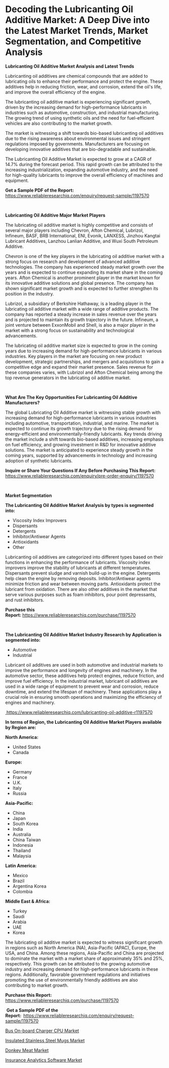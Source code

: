<p><h1>Decoding the Lubricanting Oil Additive Market: A Deep Dive into the Latest Market Trends, Market Segmentation, and Competitive Analysis</h1></p><p><strong>Lubricanting Oil Additive Market Analysis and Latest Trends</strong></p>
<p><p>Lubricanting oil additives are chemical compounds that are added to lubricating oils to enhance their performance and protect the engine. These additives help in reducing friction, wear, and corrosion, extend the oil's life, and improve the overall efficiency of the engine.</p><p>The lubricanting oil additive market is experiencing significant growth, driven by the increasing demand for high-performance lubricants in industries such as automotive, construction, and industrial manufacturing. The growing trend of using synthetic oils and the need for fuel-efficient vehicles are also contributing to the market growth.</p><p>The market is witnessing a shift towards bio-based lubricanting oil additives due to the rising awareness about environmental issues and stringent regulations imposed by governments. Manufacturers are focusing on developing innovative additives that are bio-degradable and sustainable.</p><p>The Lubricanting Oil Additive Market is expected to grow at a CAGR of 14.7% during the forecast period. This rapid growth can be attributed to the increasing industrialization, expanding automotive industry, and the need for high-quality lubricants to improve the overall efficiency of machines and equipment.</p></p>
<p><strong>Get a Sample PDF of the Report:&nbsp;</strong> <a href="https://www.reliableresearchiq.com/enquiry/request-sample/1197570">https://www.reliableresearchiq.com/enquiry/request-sample/1197570</a></p>
<p>&nbsp;</p>
<p><strong>Lubricanting Oil Additive Major Market Players</strong></p>
<p><p>The lubricating oil additive market is highly competitive and consists of several major players including Chevron, Afton Chemical, Lubrizol, Infineum, BASF, BRB International, ENI, Evonik, LANXESS, Jinzhou Kangtai Lubricant Additives, Lanzhou Lanlian Additive, and Wuxi South Petroleum Additive.</p><p>Chevron is one of the key players in the lubricating oil additive market with a strong focus on research and development of advanced additive technologies. The company has experienced steady market growth over the years and is expected to continue expanding its market share in the coming years. Afton Chemical is another prominent player in the market known for its innovative additive solutions and global presence. The company has shown significant market growth and is expected to further strengthen its position in the industry.</p><p>Lubrizol, a subsidiary of Berkshire Hathaway, is a leading player in the lubricating oil additive market with a wide range of additive products. The company has reported a steady increase in sales revenue over the years and is projected to maintain its growth trajectory in the future. Infineum, a joint venture between ExxonMobil and Shell, is also a major player in the market with a strong focus on sustainability and technological advancements.</p><p>The lubricating oil additive market size is expected to grow in the coming years due to increasing demand for high-performance lubricants in various industries. Key players in the market are focusing on new product development, strategic partnerships, and mergers and acquisitions to gain a competitive edge and expand their market presence. Sales revenue for these companies varies, with Lubrizol and Afton Chemical being among the top revenue generators in the lubricating oil additive market.</p></p>
<p>&nbsp;</p>
<p><strong>What Are The Key Opportunities For Lubricanting Oil Additive Manufacturers?</strong></p>
<p><p>The global Lubricating Oil Additive market is witnessing stable growth with increasing demand for high-performance lubricants in various industries including automotive, transportation, industrial, and marine. The market is expected to continue its growth trajectory due to the rising demand for energy-efficient and environmentally-friendly lubricants. Key trends driving the market include a shift towards bio-based additives, increasing emphasis on fuel efficiency, and growing investment in R&D for innovative additive solutions. The market is anticipated to experience steady growth in the coming years, supported by advancements in technology and increasing adoption of synthetic lubricants.</p></p>
<p><strong>Inquire or Share Your Questions If Any Before Purchasing This Report:</strong> <a href="https://www.reliableresearchiq.com/enquiry/pre-order-enquiry/1197570">https://www.reliableresearchiq.com/enquiry/pre-order-enquiry/1197570</a></p>
<p>&nbsp;</p>
<p><strong>Market Segmentation</strong></p>
<p><strong>The Lubricanting Oil Additive Market Analysis by types is segmented into:</strong></p>
<p><ul><li>Viscosity Index Improvers</li><li>Dispersants</li><li>Detergents</li><li>Inhibitor/Antiwear Agents</li><li>Antioxidants</li><li>Other</li></ul></p>
<p><p>Lubricanting oil additives are categorized into different types based on their functions in enhancing the performance of lubricants. Viscosity index improvers improve the stability of lubricants at different temperatures. Dispersants prevent sludge and varnish build-up in the engine. Detergents help clean the engine by removing deposits. Inhibitor/Antiwear agents minimize friction and wear between moving parts. Antioxidants protect the lubricant from oxidation. There are also other additives in the market that serve various purposes such as foam inhibitors, pour point depressants, and rust inhibitors.</p></p>
<p><strong>Purchase this Report:&nbsp;</strong><a href="https://www.reliableresearchiq.com/purchase/1197570">https://www.reliableresearchiq.com/purchase/1197570</a></p>
<p>&nbsp;</p>
<p><strong>The Lubricanting Oil Additive Market Industry Research by Application is segmented into:</strong></p>
<p><ul><li>Automotive</li><li>Industrial</li></ul></p>
<p><p>Lubricant oil additives are used in both automotive and industrial markets to improve the performance and longevity of engines and machinery. In the automotive sector, these additives help protect engines, reduce friction, and improve fuel efficiency. In the industrial market, lubricant oil additives are used in a wide range of equipment to prevent wear and corrosion, reduce downtime, and extend the lifespan of machinery. These applications play a crucial role in ensuring smooth operations and maximizing the efficiency of engines and machinery.</p></p>
<p><a href="https://www.reliableresearchiq.com/lubricanting-oil-additive-r1197570">&nbsp;https://www.reliableresearchiq.com/lubricanting-oil-additive-r1197570</a></p>
<p><strong>In terms of Region, the Lubricanting Oil Additive Market Players available by Region are:</strong></p>
<p>
    <p> <strong> North America: </strong>
        <ul>
            <li>United States</li>
            <li>Canada</li>
        </ul>
        </p> 
    <p> <strong> Europe: </strong>
        <ul>
            <li>Germany</li>
            <li>France</li>
            <li>U.K.</li>
            <li>Italy</li>
            <li>Russia</li>
        </ul>
        </p> 
    <p> <strong> Asia-Pacific: </strong>
        <ul>
            <li>China</li>
            <li>Japan</li>
            <li>South Korea</li>
            <li>India</li>
            <li>Australia</li>
            <li>China Taiwan</li>
            <li>Indonesia</li>
            <li>Thailand</li>
            <li>Malaysia</li>
        </ul>
        </p> 
    <p> <strong> Latin America: </strong>
        <ul>
            <li>Mexico</li>
            <li>Brazil</li>
            <li>Argentina Korea</li>
            <li>Colombia</li>
        </ul>
        </p> 
    <p> <strong> Middle East & Africa: </strong>
        <ul>
            <li>Turkey</li>
            <li>Saudi</li>
            <li>Arabia</li>
            <li>UAE</li>
            <li>Korea</li>
        </ul>
    </p>
    </p>
<p><p>The lubricating oil additive market is expected to witness significant growth in regions such as North America (NA), Asia-Pacific (APAC), Europe, the USA, and China. Among these regions, Asia-Pacific and China are projected to dominate the market with a market share of approximately 35% and 25%, respectively. This growth can be attributed to the growing automotive industry and increasing demand for high-performance lubricants in these regions. Additionally, favorable government regulations and initiatives promoting the use of environmentally friendly additives are also contributing to market growth.</p></p>
<p><strong>Purchase this Report: </strong><a href="https://www.reliableresearchiq.com/purchase/1197570">https://www.reliableresearchiq.com/purchase/1197570</a></p>
<p>&nbsp;<strong>Get a Sample PDF of the Report:&nbsp;&nbsp;</strong><a href="https://www.reliableresearchiq.com/enquiry/request-sample/1197570">https://www.reliableresearchiq.com/enquiry/request-sample/1197570</a></p>
<p><strong></strong></p>
<p><p><a href="https://github.com/lesliranch56456/Market-Research-Report-List-1/blob/main/bus-on-board-charger-cpu-market.md">Bus On-board Charger CPU Market</a></p><p><a href="https://github.com/traceygray97887/Market-Research-Report-List-1/blob/main/insulated-stainless-steel-mugs-market.md">Insulated Stainless Steel Mugs Market</a></p><p><a href="https://www.linkedin.com/pulse/donkey-meat-market-size-share-trends-analysis-report-end-sybne">Donkey Meat Market</a></p><p><a href="https://www.linkedin.com/pulse/insurance-analytics-software-market-share-analysis-growth-42wre">Insurance Analytics Software Market</a></p></p>